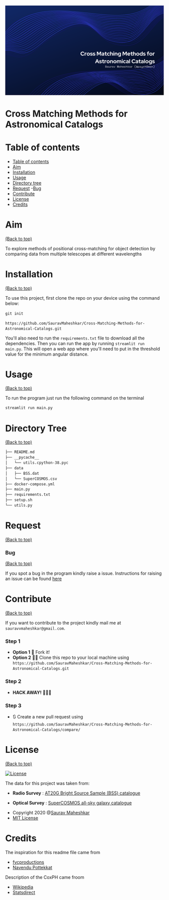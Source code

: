 ![Banner](https://github.com/SauravMaheshkar/Cross-Matching-Methods-for-Astronomical-Catalogs/blob/master/Banner.png)

# Cross Matching Methods for Astronomical Catalogs

# Table of contents

- [Table of contents](#table-of-contents)
- [Aim](#aim)
- [Installation](#installation)
- [Usage](#usage)
- [Directory tree](#directory-tree)
- [Request](#request)
    -[Bug](#bug)
- [Contribute](#contribute)
- [License](#license)
- [Credits](#credits)

# Aim
[(Back to top)](#table-of-contents)

To explore methods of positional cross-matching for object detection by comparing data from multiple telescopes at different wavelengths

# Installation
[(Back to top)](#table-of-contents)

To use this project, first clone the repo on your device using the command below:

```git init```

```https://github.com/SauravMaheshkar/Cross-Matching-Methods-for-Astronomical-Catalogs.git``` 

You'll also need to run the ```requirements.txt``` file to download all the dependencies. Then you can run the app by running ```streamlit run main.py```. This will open a web app where you'll need to put in the threshold value for the minimum angular distance.

# Usage
[(Back to top)](#table-of-contents)

To run the program just run the following command on the terminal
```python
streamlit run main.py
```

# Directory Tree
[(Back to top)](#table-of-contents)

```bash
├── README.md
├── __pycache__
│   └── utils.cpython-38.pyc
├── data
│   ├── BSS.dat
│   └── SuperCOSMOS.csv
├── docker-compose.yml
├── main.py
├── requirements.txt
├── setup.sh
└── utils.py
```

# Request
[(Back to top)](#table-of-contents)

### Bug 
[(Back to top)](#table-of-contents)

If you spot a bug in the program kindly raise a issue. Instructions for raising an issue can be found [here](https://docs.github.com/en/enterprise/2.15/user/articles/creating-an-issue)

# Contribute
[(Back to top)](#table-of-contents)

If you want to contribute to the project kindly mail me at `sauravvmaheshkar@gmail.com`.

### Step 1
 - **Option 1**
   🍴 Fork it!  
 - **Option 2**
    👯‍♂️ Clone this repo to your local machine using `https://github.com/SauravMaheshkar/Cross-Matching-Methods-for-Astronomical-Catalogs.git`
### Step 2

- **HACK AWAY!** 🔨🔨🔨

### Step 3

- 🔃 Create a new pull request using `https://github.com/SauravMaheshkar/Cross-Matching-Methods-for-Astronomical-Catalogs/compare/`


# License
[(Back to top)](#table-of-contents)

[![License](http://img.shields.io/:license-mit-blue.svg)](http://doge.mit-license.org)

The data for this project was taken from:

* **Radio Survey** : [AT20G Bright Source Sample (BSS) catalogue](http://cdsarc.u-strasbg.fr/viz-bin/Cat?J/MNRAS/384/775)

* **Optical Survey** : [SuperCOSMOS all-sky galaxy catalogue](http://ssa.roe.ac.uk/allSky)

- Copyright 2020 @[Saurav Maheshkar](https://sauravvmaheshkar.gitbook.io/saurav-maheshkar/)
- [MIT License](https://opensource.org/licenses/MIT)


# Credits

The inspiration for this readme file came from
- [fvcproductions](https://gist.github.com/fvcproductions/1bfc2d4aecb01a834b46#license)
- [Navendu Pottekkat](https://github.com/navendu-pottekkat/awesome-readme/blob/master/README-template.md)

Description of the CoxPH came froom
- [Wikipedia](https://en.wikipedia.org/wiki/Proportional_hazards_model)
- [Statsdirect](https://www.statsdirect.com/help/survival_analysis/cox_regression.htm)
